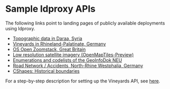 # Sample ldproxy APIs

The following links point to landing pages of publicly available deployments using ldproxy.

* [Topographic data in Daraa, Syria](https://demo.ldproxy.net/daraa)
* [Vineyards in Rhineland-Palatinate, Germany](https://demo.ldproxy.net/vineyards)
* [OS Open Zoomstack, Great Britain](https://demo.ldproxy.net/zoomstack)
* [Low resolution satellite imagery (OpenMapTiles-Preview)](https://demo.ldproxy.net/openmaptiles)
* [Enumerations and codelists of the GeoInfoDok NEU](https://demo.ldproxy.net/geoinfodok)
* [Road Network / Accidents, North-Rhine Westphalia, Germany](https://demo.ldproxy.net/strassen)
* [CShapes: Historical boundaries](https://demo.ldproxy.net/cshapes)

For a step-by-step description for setting up the Vineyards API, see [here](https://github.com/interactive-instruments/ldproxy/blob/master/demo/vineyards/README.md).
